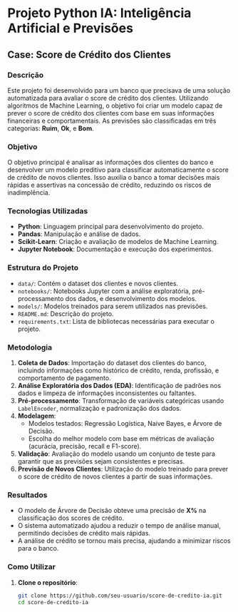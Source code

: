 # Projeto Python IA: Inteligência Artificial e Previsões

## Case: Score de Crédito dos Clientes

### Descrição
Este projeto foi desenvolvido para um banco que precisava de uma solução automatizada para avaliar o score de crédito dos clientes. Utilizando algoritmos de Machine Learning, o objetivo foi criar um modelo capaz de prever o score de crédito dos clientes com base em suas informações financeiras e comportamentais. As previsões são classificadas em três categorias: **Ruim**, **Ok**, e **Bom**.

### Objetivo
O objetivo principal é analisar as informações dos clientes do banco e desenvolver um modelo preditivo para classificar automaticamente o score de crédito de novos clientes. Isso auxilia o banco a tomar decisões mais rápidas e assertivas na concessão de crédito, reduzindo os riscos de inadimplência.

### Tecnologias Utilizadas
- **Python**: Linguagem principal para desenvolvimento do projeto.
- **Pandas**: Manipulação e análise de dados.
- **Scikit-Learn**: Criação e avaliação de modelos de Machine Learning.
- **Jupyter Notebook**: Documentação e execução dos experimentos.

### Estrutura do Projeto
- `data/`: Contém o dataset dos clientes e novos clientes.
- `notebooks/`: Notebooks Jupyter com a análise exploratória, pré-processamento dos dados, e desenvolvimento dos modelos.
- `models/`: Modelos treinados para serem utilizados nas previsões.
- `README.md`: Descrição do projeto.
- `requirements.txt`: Lista de bibliotecas necessárias para executar o projeto.

### Metodologia
1. **Coleta de Dados**: Importação do dataset dos clientes do banco, incluindo informações como histórico de crédito, renda, profissão, e comportamento de pagamento.
2. **Análise Exploratória dos Dados (EDA)**: Identificação de padrões nos dados e limpeza de informações inconsistentes ou faltantes.
3. **Pré-processamento**: Transformação de variáveis categóricas usando `LabelEncoder`, normalização e padronização dos dados.
4. **Modelagem**:
   - Modelos testados: Regressão Logística, Naive Bayes, e Árvore de Decisão.
   - Escolha do melhor modelo com base em métricas de avaliação (acurácia, precisão, recall e F1-score).
5. **Validação**: Avaliação do modelo usando um conjunto de teste para garantir que as previsões sejam consistentes e precisas.
6. **Previsão de Novos Clientes**: Utilização do modelo treinado para prever o score de crédito de novos clientes a partir de suas informações.

### Resultados
- O modelo de Árvore de Decisão obteve uma precisão de **X%** na classificação dos scores de crédito.
- O sistema automatizado ajudou a reduzir o tempo de análise manual, permitindo decisões de crédito mais rápidas.
- A análise de crédito se tornou mais precisa, ajudando a minimizar riscos para o banco.

### Como Utilizar
1. **Clone o repositório**:
   ```bash
   git clone https://github.com/seu-usuario/score-de-credito-ia.git
   cd score-de-credito-ia
